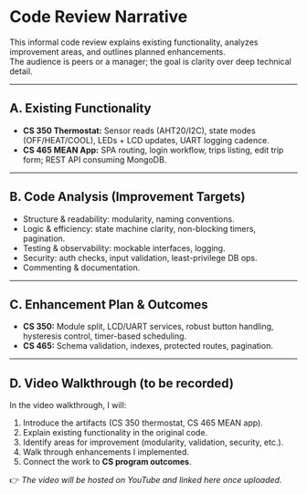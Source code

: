 # Code Review Narrative

This informal code review explains existing functionality, analyzes improvement areas, and outlines planned enhancements.  
The audience is peers or a manager; the goal is clarity over deep technical detail.  

---

## A. Existing Functionality
- **CS 350 Thermostat:** Sensor reads (AHT20/I2C), state modes (OFF/HEAT/COOL), LEDs + LCD updates, UART logging cadence.  
- **CS 465 MEAN App:** SPA routing, login workflow, trips listing, edit trip form; REST API consuming MongoDB.  

---

## B. Code Analysis (Improvement Targets)
- Structure & readability: modularity, naming conventions.  
- Logic & efficiency: state machine clarity, non-blocking timers, pagination.  
- Testing & observability: mockable interfaces, logging.  
- Security: auth checks, input validation, least-privilege DB ops.  
- Commenting & documentation.  

---

## C. Enhancement Plan & Outcomes
- **CS 350:** Module split, LCD/UART services, robust button handling, hysteresis control, timer-based scheduling.  
- **CS 465:** Schema validation, indexes, protected routes, pagination.  

---

## D. Video Walkthrough (to be recorded)
In the video walkthrough, I will:  
1. Introduce the artifacts (CS 350 thermostat, CS 465 MEAN app).  
2. Explain existing functionality in the original code.  
3. Identify areas for improvement (modularity, validation, security, etc.).  
4. Walk through enhancements I implemented.  
5. Connect the work to **CS program outcomes**.  

👉 *The video will be hosted on YouTube and linked here once uploaded.*  
